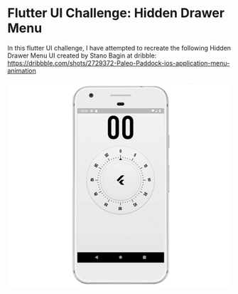# Flutter UI Challenge: Hidden Drawer Menu

In this flutter UI challenge, I have attempted to recreate the following Hidden Drawer Menu UI created by Stano Bagin at dribble:
https://dribbble.com/shots/2729372-Paleo-Paddock-ios-application-menu-animation

![Screen Capture](https://github.com/garganmol111/flutterUIChallenge_egg_timer/blob/master/capture.gif)
